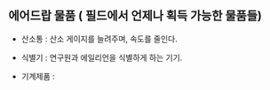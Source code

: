
## 에어드랍 물품 ( 필드에서 언제나 획득 가능한 물품들)

- 산소통 : 산소 게이지를 늘려주며, 속도를 줄인다.

- 식별기 : 연구원과 에일리언을 식별하게 하는 기기.  

- 기계제품 : 